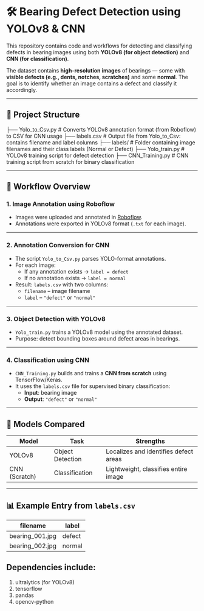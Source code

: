 # 🛠️ Bearing Defect Detection using YOLOv8 & CNN

This repository contains code and workflows for detecting and classifying defects in bearing images using both **YOLOv8 (for object detection)** and **CNN (for classification)**.

The dataset contains **high-resolution images** of bearings — some with **visible defects (e.g., dents, notches, scratches)** and some **normal**. The goal is to identify whether an image contains a defect and classify it accordingly.

---

## 📂 Project Structure

├── Yolo_to_Csv.py # Converts YOLOv8 annotation format (from Roboflow) to CSV for CNN usage
├── labels.csv # Output file from Yolo_to_Csv: contains filename and label columns
├── labels/ # Folder containing image filenames and their class labels (Normal or Defect)
├── Yolo_train.py # YOLOv8 training script for defect detection
├── CNN_Training.py # CNN training script from scratch for binary classification

---

## 🚀 Workflow Overview

### 1. **Image Annotation using Roboflow**
- Images were uploaded and annotated in [Roboflow](https://roboflow.com/).
- Annotations were exported in YOLOv8 format (`.txt` for each image).

---

### 2. **Annotation Conversion for CNN**
- The script `Yolo_to_Csv.py` parses YOLO-format annotations.
- For each image:
  - If any annotation exists → `label = defect`
  - If no annotation exists → `label = normal`
- Result: `labels.csv` with two columns:
  - `filename` – image filename
  - `label` – `"defect"` or `"normal"`

---

### 3. **Object Detection with YOLOv8**
- `Yolo_train.py` trains a YOLOv8 model using the annotated dataset.
- Purpose: detect bounding boxes around defect areas in bearings.

---

### 4. **Classification using CNN**
- `CNN_Training.py` builds and trains a **CNN from scratch** using TensorFlow/Keras.
- It uses the `labels.csv` file for supervised binary classification:
  - **Input**: bearing image
  - **Output**: `"defect"` or `"normal"`

---

## 🧠 Models Compared

| Model        | Task              | Strengths                            |
|--------------|-------------------|---------------------------------------|
| YOLOv8       | Object Detection  | Localizes and identifies defect areas |
| CNN (Scratch)| Classification    | Lightweight, classifies entire image  |

---

## 📊 Example Entry from `labels.csv`

| filename       | label   |
|----------------|---------|
| bearing_001.jpg| defect  |
| bearing_002.jpg| normal  |


## Dependencies include:

1. ultralytics (for YOLOv8)
2. tensorflow
3. pandas
4. opencv-python
